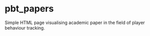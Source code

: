 # pbt_papers
Simple HTML page visualising academic paper in the field of player behaviour tracking.
